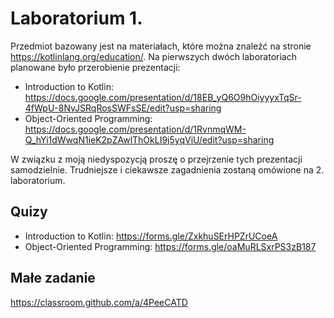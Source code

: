 # Laboratorium 1.

Przedmiot bazowany jest na materiałach, które można znaleźć na stronie https://kotlinlang.org/education/. 
Na pierwszych dwóch laboratoriach planowane było przerobienie prezentacji:
- Introduction to Kotlin: https://docs.google.com/presentation/d/18EB_yQ6O9hOiyyyxTqSr-4fWpU-8NvJSRqRosSWFsSE/edit?usp=sharing
- Object-Oriented Programming: https://docs.google.com/presentation/d/1RvnmqWM-Q_hYi1dWwqN1ieK2pZAwlThOkLI9j5yqViU/edit?usp=sharing

W związku z moją niedyspozycją proszę o przejrzenie tych prezentacji samodzielnie. Trudniejsze i ciekawsze zagadnienia zostaną omówione na 2. laboratorium.
## Quizy

- Introduction to Kotlin: https://forms.gle/ZxkhuSErHPZrUCoeA
- Object-Oriented Programming: https://forms.gle/oaMuRLSxrPS3zB187

## Małe zadanie

https://classroom.github.com/a/4PeeCATD